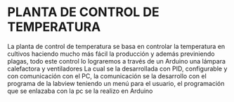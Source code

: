 # PLANTA DE CONTROL DE TEMPERATURA
La planta de control de temperatura  se basa en controlar la temperatura en cultivos  haciendo mucho más fácil la producción  y además previniendo plagas, todo este control lo lograremos a través de un Arduino una lámpara calefactora y ventiladores 
La cual se la desarrollada con PID, configurable y con comunicación con el PC, la comunicación se  la desarrollo con el programa de la labview teniendo un menú para el usuario, el programación que se enlazaba con la pc se la realizo en Arduino

